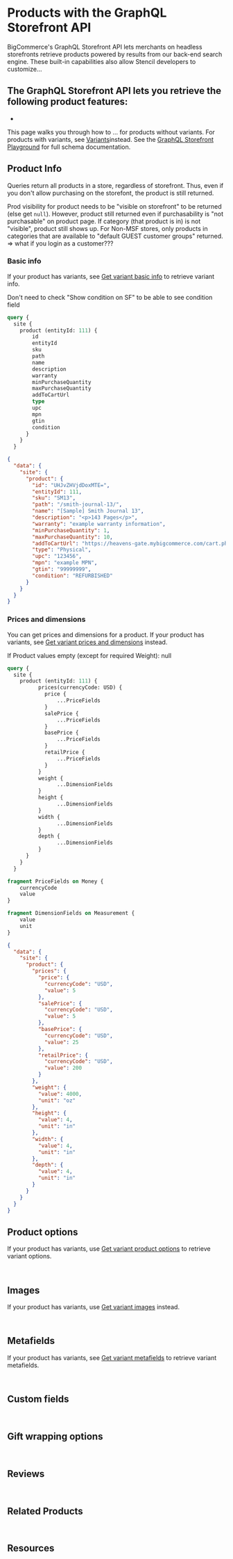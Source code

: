# Products with the GraphQL Storefront API

BigCommerce's GraphQL Storefront API lets merchants on headless storefronts retrieve products powered by results from our back-end search engine. These built-in capabilities also allow Stencil developers to customize...

The GraphQL Storefront API lets you retrieve the following product features:
- 
-

This page walks you through how to ... for products without variants. For products with variants, see [Variants](/...)instead. See the [GraphQL Storefront Playground](https://developer.bigcommerce.com/graphql-playground) for full schema documentation.


## Product Info

Queries return all products in a store, regardless of storefront. Thus, even if you don't allow purchasing on the storefont, the product is still returned. 

Prod visibility for product needs to be "visible on storefront" to be returned (else get `null`).
However, product still returned even if purchasability is "not purchasable" on product page. 
If category (that product is in) is not "visible", product still shows up.
For Non-MSF stores, only products in categories that are available to "default GUEST customer groups" returned. => what if you login as a customer???

### Basic info

If your product has variants, see [Get variant basic info](/...) to retrieve variant info.

Don't need to check "Show condition on SF" to be able to see condition field 

<!--
type: tab
title: Query
-->

```graphql title="Example" lineNumbers
query {
  site {
    product (entityId: 111) {
        id
        entityId
        sku
        path
        name
        description
        warranty
        minPurchaseQuantity
        maxPurchaseQuantity
        addToCartUrl
        type
        upc
        mpn
        gtin
        condition  
      }
    }
  }
```

<!--
type: tab
title: Response
-->

```json title="Example" lineNumbers
{
  "data": {
    "site": {
      "product": {
        "id": "UHJvZHVjdDoxMTE=",
        "entityId": 111,
        "sku": "SM13",
        "path": "/smith-journal-13/",
        "name": "[Sample] Smith Journal 13",
        "description": "<p>143 Pages</p>",
        "warranty": "example warranty information",
        "minPurchaseQuantity": 1,
        "maxPurchaseQuantity": 10,
        "addToCartUrl": "https://heavens-gate.mybigcommerce.com/cart.php?action=add&product_id=111",
        "type": "Physical",
        "upc": "123456",
        "mpn": "example MPN",
        "gtin": "99999999",
        "condition": "REFURBISHED"
      }
    }
  }
}
```
<!-- type: tab-end -->

### Prices and dimensions

You can get prices and dimensions for a product. 
If your product has variants, see [Get variant prices and dimensions](/...) instead.

If Product values empty (except for required Weight): null

<!--
type: tab
title: Query
-->

```graphql title="Example" lineNumbers
query {
  site {
    product (entityId: 111) {
          prices(currencyCode: USD) {
            price {
                ...PriceFields
            }
            salePrice {
                ...PriceFields
            }
            basePrice {
                ...PriceFields
            }
            retailPrice {
                ...PriceFields
            }
          }
          weight {
                ...DimensionFields
          }
          height {
                ...DimensionFields
          }
          width {
                ...DimensionFields
          }
          depth {
                ...DimensionFields
          }
      }
    }
  }

fragment PriceFields on Money {
    currencyCode
    value
}

fragment DimensionFields on Measurement {
    value
    unit
}
```

<!--
type: tab
title: Response
-->

```json title="Example" lineNumbers
{
  "data": {
    "site": {
      "product": {
        "prices": {
          "price": {
            "currencyCode": "USD",
            "value": 5
          },
          "salePrice": {
            "currencyCode": "USD",
            "value": 5
          },
          "basePrice": {
            "currencyCode": "USD",
            "value": 25
          },
          "retailPrice": {
            "currencyCode": "USD",
            "value": 200
          }
        },
        "weight": {
          "value": 4000,
          "unit": "oz"
        },
        "height": {
          "value": 4,
          "unit": "in"
        },
        "width": {
          "value": 4,
          "unit": "in"
        },
        "depth": {
          "value": 4,
          "unit": "in"
        }
      }
    }
  }
}
```
<!-- type: tab-end -->

## Product options 

If your product has variants, use [Get variant product options](/...) to retrieve variant options.

<!--
type: tab
title: Query
-->

```graphql title="Example" lineNumbers
```

<!--
type: tab
title: Response
-->

```json title="Example" lineNumbers
```
<!-- type: tab-end -->

## Images

If your product has variants, use [Get variant images](/...) instead.

<!--
type: tab
title: Query
-->

```graphql title="Example" lineNumbers
```

<!--
type: tab
title: Response
-->

```json title="Example" lineNumbers
```
<!-- type: tab-end -->

## Metafields

If your product has variants, see [Get variant metafields](/...) to retrieve variant metafields.

<!--
type: tab
title: Query
-->

```graphql title="Example" lineNumbers
```

<!--
type: tab
title: Response
-->

```json title="Example" lineNumbers
```
<!-- type: tab-end -->

## Custom fields

<!--
type: tab
title: Query
-->

```graphql title="Example" lineNumbers
```

<!--
type: tab
title: Response
-->

```json title="Example" lineNumbers
```
<!-- type: tab-end -->

## Gift wrapping options

<!--
type: tab
title: Query
-->

```graphql title="Example" lineNumbers
```

<!--
type: tab
title: Response
-->

```json title="Example" lineNumbers
```
<!-- type: tab-end -->

## Reviews

<!--
type: tab
title: Query
-->

```graphql title="Example" lineNumbers
```

<!--
type: tab
title: Response
-->

```json title="Example" lineNumbers
```
<!-- type: tab-end -->

## Related Products

<!--
type: tab
title: Query
-->

```graphql title="Example" lineNumbers
```

<!--
type: tab
title: Response
-->

```json title="Example" lineNumbers
```
<!-- type: tab-end -->

## Resources
